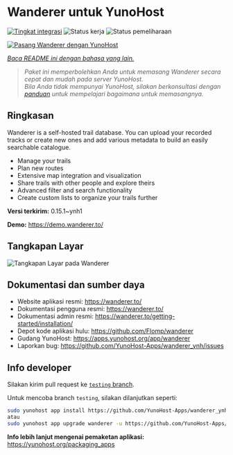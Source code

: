 <!--
N.B.: README ini dibuat secara otomatis oleh <https://github.com/YunoHost/apps/tree/master/tools/readme_generator>
Ini TIDAK boleh diedit dengan tangan.
-->

# Wanderer untuk YunoHost

[![Tingkat integrasi](https://apps.yunohost.org/badge/integration/wanderer)](https://ci-apps.yunohost.org/ci/apps/wanderer/)
![Status kerja](https://apps.yunohost.org/badge/state/wanderer)
![Status pemeliharaan](https://apps.yunohost.org/badge/maintained/wanderer)

[![Pasang Wanderer dengan YunoHost](https://install-app.yunohost.org/install-with-yunohost.svg)](https://install-app.yunohost.org/?app=wanderer)

*[Baca README ini dengan bahasa yang lain.](./ALL_README.md)*

> *Paket ini memperbolehkan Anda untuk memasang Wanderer secara cepat dan mudah pada server YunoHost.*  
> *Bila Anda tidak mempunyai YunoHost, silakan berkonsultasi dengan [panduan](https://yunohost.org/install) untuk mempelajari bagaimana untuk memasangnya.*

## Ringkasan

Wanderer is a self-hosted trail database. You can upload your recorded tracks or create new ones and add various metadata to build an easily searchable catalogue.

- Manage your trails
- Plan new routes
- Extensive map integration and visualization
- Share trails with other people and explore theirs
- Advanced filter and search functionality
- Create custom lists to organize your trails further


**Versi terkirim:** 0.15.1~ynh1

**Demo:** <https://demo.wanderer.to/>

## Tangkapan Layar

![Tangkapan Layar pada Wanderer](./doc/screenshots/wanderer.png)

## Dokumentasi dan sumber daya

- Website aplikasi resmi: <https://wanderer.to/>
- Dokumentasi pengguna resmi: <https://wanderer.to/>
- Dokumentasi admin resmi: <https://wanderer.to/getting-started/installation/>
- Depot kode aplikasi hulu: <https://github.com/Flomp/wanderer>
- Gudang YunoHost: <https://apps.yunohost.org/app/wanderer>
- Laporkan bug: <https://github.com/YunoHost-Apps/wanderer_ynh/issues>

## Info developer

Silakan kirim pull request ke [`testing` branch](https://github.com/YunoHost-Apps/wanderer_ynh/tree/testing).

Untuk mencoba branch `testing`, silakan dilanjutkan seperti:

```bash
sudo yunohost app install https://github.com/YunoHost-Apps/wanderer_ynh/tree/testing --debug
atau
sudo yunohost app upgrade wanderer -u https://github.com/YunoHost-Apps/wanderer_ynh/tree/testing --debug
```

**Info lebih lanjut mengenai pemaketan aplikasi:** <https://yunohost.org/packaging_apps>
